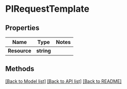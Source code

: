 # PIRequestTemplate

## Properties
Name | Type | Notes
------------ | ------------- | -------------
**Resource** | **string**

## Methods
[[Back to Model list]](../../README.md#documentation-for-models) [[Back to API list]](../../README.md#documentation-for-api-endpoints) [[Back to README]](../../README.md)
